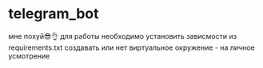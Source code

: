 # telegram_bot
мне похуй😎👌
для работы необходимо установить зависмости из requirements.txt
создавать или нет виртуальное окружение - на личное усмотрение

